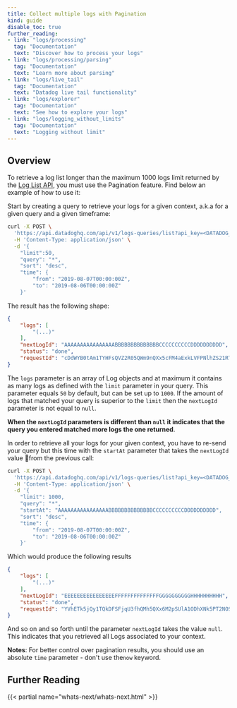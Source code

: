 ```yaml
---
title: Collect multiple logs with Pagination
kind: guide
disable_toc: true
further_reading:
- link: "logs/processing"
  tag: "Documentation"
  text: "Discover how to process your logs"
- link: "logs/processing/parsing"
  tag: "Documentation"
  text: "Learn more about parsing"
- link: "logs/live_tail"
  tag: "Documentation"
  text: "Datadog live tail functionality"
- link: "logs/explorer"
  tag: "Documentation"
  text: "See how to explore your logs"
- link: "logs/logging_without_limits"
  tag: "Documentation"
  text: "Logging without limit"
---
```


## Overview

To retrieve a log list longer than the maximum 1000 logs limit returned by the [Log List API][1], you must use the Pagination feature.
Find below an example of how to use it:

Start by creating a query to retrieve your logs for a given context, a.k.a for a given query and a given timeframe:

```bash
curl -X POST \
  'https://api.datadoghq.com/api/v1/logs-queries/list?api_key=<DATADOG_API_KEY>&application_key=<DATADOG_APPLICATION_KEY>' \
  -H 'Content-Type: application/json' \
  -d '{
    "limit":50,
    "query": "*",
    "sort": "desc",
    "time": {
        "from": "2019-08-07T00:00:00Z",
        "to": "2019-08-06T00:00:00Z"
    }'
```

The result has the following shape:

```json
{
    "logs": [
        "(...)"
    ],
    "nextLogId": "AAAAAAAAAAAAAAAABBBBBBBBBBBBBBCCCCCCCCCCDDDDDDDDDD",
    "status": "done",
    "requestId": "cDdWYB0tAm1TYHFsQVZ2R05QWm9nQXx5cFM4aExkLVFPNlhZS21RTGxTUGZ3"
}
```

The `logs` parameter is an array of Log objects and at maximum it contains as many logs as defined with the `limit` parameter in your query. This parameter equals `50` by default, but can be set up to `1000`. If the amount of logs that matched your query is superior to the `limit` then the `nextLogId` parameter is not equal to `null`.

**When the `nextLogId` parameters is different than `null` it indicates that the query you entered matched more logs the one returned**.

In order to retrieve all your logs for your given context, you have to re-send your query but this time with the `startAt` parameter that takes the `nextLogId` value from the previous call:

```bash
curl -X POST \
  'https://api.datadoghq.com/api/v1/logs-queries/list?api_key=<DATADOG_API_KEY>&application_key=<DATADOG_APPLICATION_KEY>' \
  -H 'Content-Type: application/json' \
  -d '{
    "limit": 1000,
    "query": "*",
    "startAt": "AAAAAAAAAAAAAAAABBBBBBBBBBBBBBCCCCCCCCCCDDDDDDDDDD",
    "sort": "desc",
    "time": {
        "from": "2019-08-07T00:00:00Z",
        "to": "2019-08-06T00:00:00Z"
    }'
```

Which would produce the following results

```json
{
    "logs": [
        "(...)"
    ],
    "nextLogId": "EEEEEEEEEEEEEEEEFFFFFFFFFFFFFFGGGGGGGGGGHHHHHHHHHH",
    "status": "done",
    "requestId": "YVhETk5jQy1TQkDFSFjqU3fhQMh5QXx6M2pSUlA1ODhXNk5PT2NOSUVndThR"
}
```

And so on and so forth until the parameter `nextLogId` takes the value `null`. This indicates that you retrieved all Logs associated to your context.

**Notes**: For better control over pagination results, you should use an absolute `time` parameter - don't use the`now` keyword.

## Further Reading

{{< partial name="whats-next/whats-next.html" >}}

[1]: /api/?lang=bash#get-a-list-of-logs
